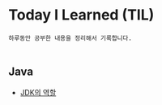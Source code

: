 # Today I Learned (TIL)
`하루동안 공부한 내용을 정리해서 기록합니다.`
<br/><br/>
## Java
- [JDK의 역할](https://github.com/SimJaeuk/TIL/blob/main/Java/JDK%EC%97%AD%ED%95%A0.md)
